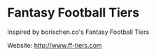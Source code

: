 # Fantasy Football Tiers

Inspired by borischen.co's Fantasy Football Tiers

Website: http://www.ff-tiers.com
